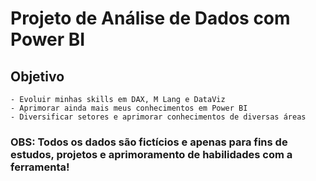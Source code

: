 # Projeto de Análise de Dados com Power BI

## Objetivo
    - Evoluir minhas skills em DAX, M Lang e DataViz
    - Aprimorar ainda mais meus conhecimentos em Power BI
    - Diversificar setores e aprimorar conhecimentos de diversas áreas

### OBS: Todos os dados são fictícios e apenas para fins de estudos, projetos e aprimoramento de habilidades com a ferramenta!


